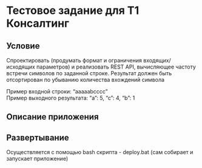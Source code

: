 # Тестовое задание для Т1 Консалтинг

## Условие

Спроектировать (продумать формат и ограничения входящих/исходящих параметров) и реализовать REST API, вычисляющее частоту встречи символов по заданной строке. Результат должен быть отсортирован по убыванию количества вхождений символа

Пример входной строки: “aaaaabcccc”  
Пример выходного результата: “a”: 5, “c”: 4, “b”: 1

## Описание приложения

## Развертывание

Осуществляется с помощью bash скрипта - deploy.bat (сам собирает и запускает приложение)
  
